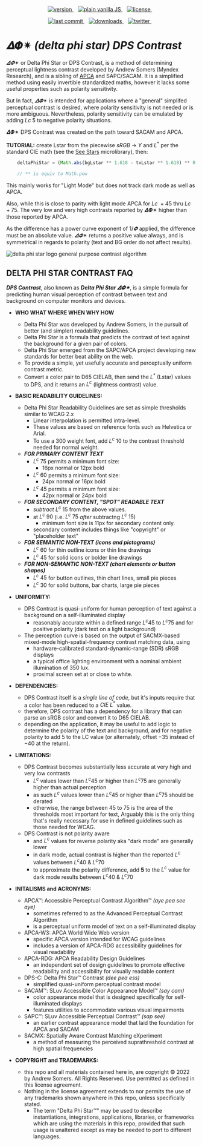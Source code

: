 <p align="center">

  <a href="https://npmjs.org/package/deltaphistar">
    <img src="https://badgen.net/npm/v/deltaphistar?color=3000c0&icon=npm" alt="version" />
  </a> &nbsp;&nbsp;
  <a href="https://github.com/Myndex/deltaphistar/src/">
    <img src="https://badgen.net/badge/JS/Vanilla/889900" alt="plain vanilla JS" />
  </a> &nbsp;&nbsp;
  <a href="https://github.com/Myndex/deltaphistar/blob/master/LICENSE.md">
    <img src="https://badgen.net/badge/license/AGPL?icon=github&color=BB5FD1" alt="license" />
  </a> &nbsp;&nbsp;
</p>
<p align="center">
  <a href="https://github.com/Myndex/deltaphistar">
    <img src="https://badgen.net/github/last-commit/Myndex/deltaphistar/?icon=github" alt="last commit" />
  </a> &nbsp;&nbsp;
  <a href="https://npmjs.org/package/deltaphistar">
    <img src="https://badgen.net/npm/dt/deltaphistar?color=6000b0&icon=npm" alt="downloads" />
  </a> &nbsp;&nbsp;
  <a href="https://twitter.com/MyndexResearch">
    <img src="https://badgen.net/badge/@/MyndexResearch?icon=twitter" alt="twitter" />
  </a> &nbsp;&nbsp;
</p>


# 𝜟𝜱✴︎ _(delta phi star) DPS Contrast_
$𝜟𝜱✴︎$ or Delta Phi Star or DPS Contrast, is a method of determining perceptual lightness contrast developed by Andrew Somers (Myndex Research), and is a sibling of [APCA](https://github.com/Myndex/SAPC-APCA) and SAPC/SACAM. It is a simplified method using easily invertible standardized maths, however it lacks some useful properties such as polarity sensitivity.

But In fact, $𝜟𝜱✴︎$ is intended for applications where a "general" simplifed perceptual contrast is desired, where polarity sensitivity is not needed or is more ambiguous. Nevertheless, polarity sensitivity can be emulated by adding $Lc\ 5$ to negative polarity situations.

𝜟𝜱✴︎ DPS Contrast was created on the path toward SACAM and APCA.

**TUTORIAL:** create Lstar from the piecewise $sRGB$ &rarr; $Y$ and $L^*$ per the standard CIE math (see the [See Stars](https://github.com/Myndex/seestars) microlibrary), then:

```js
    deltaPhiStar = (Math.abs(bgLstar ** 1.618 - txLstar ** 1.618) ** 0.618) * 1.414 - 40 ;
    
    // ** is equiv to Math.pow
```

This mainly works for "Light Mode" but does not track dark mode as well as APCA.

Also, while this is close to parity with light mode APCA for $Lc\ +45$ thru $Lc\ +75$. The very low and very high contrasts reported by 𝜟𝜱✴︎ higher than those reported by APCA.

As the difference has a power curve exponent of $1/𝜱$ applied, the difference must be an absolute value. $𝜟𝜱✴︎$ returns a positive value always, and is symmetrical in regards to polarity (text and BG order do not affect results). 

<img alt="delta phi star logo general purpose contrast algorithm" src="https://user-images.githubusercontent.com/42009457/183782606-309d650e-8c74-4701-92a3-431179ed287f.png" id="deltaphistar-contrast-logo">


## DELTA PHI STAR CONTRAST FAQ
***DPS Contrast***, also known as ***Delta Phi Star 𝜟𝜱✴︎***, is a simple formula for predicting human visual perception of contrast between text and background on computer monitors and devices. 

- **WHO WHAT WHERE WHEN WHY HOW**
    - Delta Phi Star was developed by Andrew Somers, in the pursuit of better (and simpler) readability guidelines.
    - Delta Phi Star is a formula that predicts the contrast of text against the background for a given pair of colors.
    - Delta Phi Star emerged from the SAPC/APCA project developing new standards for better beat ability on the web.
    - To provide a simple, yet usefully accurate and perceptually uniform contrast metric.
    - Convert a color pair to D65 CIELAB, then send the $L^*$ (Lstar) values to DPS, and it returns an $L^c$ (lightness contrast) value.

- **BASIC READABILITY GUIDELINES:**
    - Delta Phi Star Readability Guidelines are set as simple thresholds similar to WCAG 2.x 
        - Linear interpolation is permitted intra-level.
        - These values are based on reference fonts such as Helvetica or Arial.
        - To use a 300 weight font, add $L^c\ 10$ to the contrast threshold needed for normal weight.
    - **_FOR PRIMARY CONTENT TEXT_**
        - $L^c\ 75$ permits a minimum font size:
            - 16px normal or 12px bold
        - $L^c\ 60$ permits a minimum font size:
            - 24px normal or 16px bold
        - $L^c\ 45$ permits a minimum font size:
            - 42px normal or 24px bold
    - **_FOR SECONDARY CONTENT, "SPOT" READABLE TEXT_**
        - _subtract_ $L^c\ 15$ from the above values.
        - at $L^c\ 90$ (i.e. $L^c\ 75$ _after_ subtractng $L^c\ 15$)
            - minimum font size is 11px for secondary content only.
        - secondary content includes things like "copyright" or "placeholder text"
    - **_FOR SEMANTIC NON-TEXT (icons and pictograms)_**
        - $L^c\ 60$ for thin outline icons or thin line drawings
        - $L^c\ 45$ for solid icons or bolder line drawings
    - **_FOR NON-SEMANTIC NON-TEXT (chart elements or button shapes)_**
        - $L^c\ 45$ for button outlines, thin chart lines, small pie pieces
        - $L^c\ 30$ for solid buttons, bar charts, large pie pieces

- **UNIFORMITY:**
    - DPS Contrast is quasi-uniform for human perception of text against a background on a self-illuminated display
        - reasonably accurate within a defined range $L^c 45$ to $L^c 75$ and for positive polarity (dark text on a light background)
    - The perception curve is based on the output of SACMX-based mixed-mode high-spatial-frequency contrast matching data, using
        - hardware-calibrated standard-dynamic-range (SDR) sRGB displays
        - a typical office lighting environment with a nominal ambient illumination of 350 lux.
        - proximal screen set at or close to white.

- **DEPENDENCIES:**
    - DPS Contrast itself is a *single line of code*, but it's inputs require that a color has been reduced to a $CIE\ L^*$ value.
    - therefore, DPS contrast has a dependency for a library that can parse an sRGB color and convert it to D65 CIELAB.
    - depending on the application, it may be useful to add logic to determine the polarity of the text and background, and for negative polarity to add $5$ to the LC value (or alternately, offset $-35$ instead of $-40$ at the return).

- **LIMITATIONS:**
    - DPS Contrast becomes substantially less accurate at very high and very low contrasts
        - $L^c$ values lower than $L^c 45$ or higher than $L^c 75$ are generally higher than actual perception
        - as such $L^c$ values lower than $L^c 45$ or higher than $L^c 75$ should be derated
        - otherwise, the range between 45 to 75 is the area of the thresholds most important for text, Arguably this is the only thing that's really necessary for use in defined guidelines such as those needed for WCAG.
    - DPS Contrast is not polarity aware
        - and $L^c$ values for reverse polarity aka "dark mode" are generally lower
        - in dark mode, actual contrast is higher than the reported $L^c$ values between $L^c 40$ & $L^c 70$
        - to approximate the polarity difference, add **$5$** to the $L^c$ value for dark mode results between $L^c 40$ & $L^c 70$

- **INITALISMS and ACRONYMS:**
    - APCA™: Accessible Perceptual Contrast Algorithm™ *(aye pea see aye)*
        - sometimes referred to as the Advanced Perceptual Contrast Algorithm
        - is a perceptual uniform model of text on a self-illuminated display
    - APCA-W3: APCA World Wide Web version
        - specific APCA version intended for WCAG guidelines
        - includes a version of APCA-RDG accessibility guidelines for visual readability
    - APCA-RDG: APCA Readability Design Guidelines 
        - an independent set of design guidelines to promote effective readability and accessibility for visually readable content
    - DPS-C: Delta Phi Star™ Contrast *(dee pea ess)*
        - simplified quasi-uniform perceptual contrast model
    - SACAM™: SLuv Accessible Color Appearance Model™ *(say cam)*
        - color appearance model that is designed specifically for self-illuminated displays
        - features utilities to accommodate various visual impairments
    - SAPC™: SLuv Accessible Perceptual Contrast™ *(sap see)*
        - an earlier contrast appearance model that laid the foundation for APCA and SACAM
    - SACMX: Spatially Aware Contrast Matching eXperiment
        - a method of measuring the perceived suprathreshold contrast at high spatial frequencies
 
 - **COPYRIGHT and TRADEMARKS:**
     - this repo and all materials contained here in, are copyright © 2022 by Andrew Somers. All Rights Reserved. Use permitted as defined in this license agreement.
     - Nothing in the license agreement extends to nor permits the use of any trademarks shown anywhere in this repo, unless specifically stated.
         - The term "Delta Phi Star™" may be used to describe instantiations, integrations, applications, libraries, or frameworks which are using the materials in this repo, provided that such usage is unaltered except as may be needed to port to different languages.

